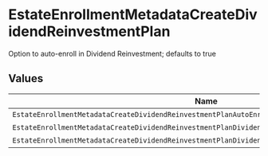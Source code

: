 # EstateEnrollmentMetadataCreateDividendReinvestmentPlan

Option to auto-enroll in Dividend Reinvestment; defaults to true


## Values

| Name                                                                                              | Value                                                                                             |
| ------------------------------------------------------------------------------------------------- | ------------------------------------------------------------------------------------------------- |
| `EstateEnrollmentMetadataCreateDividendReinvestmentPlanAutoEnrollDividendReinvestmentUnspecified` | AUTO_ENROLL_DIVIDEND_REINVESTMENT_UNSPECIFIED                                                     |
| `EstateEnrollmentMetadataCreateDividendReinvestmentPlanDividendReinvestmentEnroll`                | DIVIDEND_REINVESTMENT_ENROLL                                                                      |
| `EstateEnrollmentMetadataCreateDividendReinvestmentPlanDividendReinvestmentDecline`               | DIVIDEND_REINVESTMENT_DECLINE                                                                     |